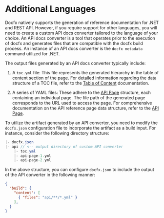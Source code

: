 # Additional Languages

Docfx natively supports the generation of reference documentation for .NET and REST API. However, if you require support for other languages, you will need to create a custom API docs converter tailored to the language of your choice. An API docs converter is a tool that operates prior to the execution of docfx and generates files that are compatible with the docfx build process. An instance of an API docs converter is the `docfx metadata` command utilized for .NET.

The output files generated by an API docs converter typically include:

1. A `toc.yml` file: This file represents the generated hierarchy in the table of content section of the page. For detailed information regarding the data structure of a TOC file, refer to the [Table of Content](./table-of-contents.md) documentation.

2. A series of YAML files: These adhere to the [API Page](./api-page.yml) structure, each containing an individual page. The file path of the generated page corresponds to the URL used to access the page. For comprehensive documentation on the API reference page data structure, refer to the [API Page](./api-page.yml).

To utilize the artifact generated by an API converter, you need to modify the `docfx.json` configuration file to incorporate the artifact as a build input. For instance, consider the following directory structure:

```csharp
|- docfx.json
|- api // <-- output directory of custom API converter
    |- toc.yml
    |- api-page-1.yml
    |- api-page-2.yml
```

In the above structure, you can configure `docfx.json` to include the output of the API converter in the following manner:

```json
{
  "build": {
    "content": [
      { "files": "api/**/*.yml" }
    ],
  }
}
```
